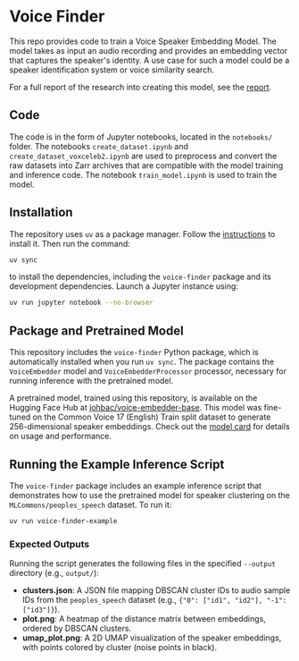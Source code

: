 # Voice Finder

This repo provides code to train a Voice Speaker Embedding Model. The model takes as input an audio recording and provides an embedding vector that captures the speaker's identity. A use case for such a model could be a speaker identification system or voice similarity search.

For a full report of the research into creating this model, see the [report](report.md).

## Code

The code is in the form of Jupyter notebooks, located in the `notebooks/` folder. The notebooks `create_dataset.ipynb` and `create_dataset_voxceleb2.ipynb` are used to preprocess and convert the raw datasets into Zarr archives that are compatible with the model training and inference code. The notebook `train_model.ipynb` is used to train the model.

## Installation

The repository uses `uv` as a package manager. Follow the [instructions](https://docs.astral.sh/uv/getting-started/installation/) to install it. Then run the command:

```bash
uv sync 
```

to install the dependencies, including the `voice-finder` package and its development dependencies. Launch a Jupyter instance using:

```bash
uv run jupyter notebook --no-browser
```

## Package and Pretrained Model

This repository includes the `voice-finder` Python package, which is automatically installed when you run `uv sync`. The package contains the `VoiceEmbedder` model and `VoiceEmbedderProcessor` processor, necessary for running inference with the pretrained model.

A pretrained model, trained using this repository, is available on the Hugging Face Hub at [johbac/voice-embedder-base](https://huggingface.co/johbac/voice-embedder-base). This model was fine-tuned on the Common Voice 17 (English) Train split dataset to generate 256-dimensional speaker embeddings. Check out the [model card](https://huggingface.co/johbac/voice-embedder-base) for details on usage and performance.

## Running the Example Inference Script

The `voice-finder` package includes an example inference script that demonstrates how to use the pretrained model for speaker clustering on the `MLCommons/peoples_speech` dataset. To run it:

```bash
uv run voice-finder-example
```

### Expected Outputs
Running the script generates the following files in the specified `--output` directory (e.g., `output/`):
- **clusters.json**: A JSON file mapping DBSCAN cluster IDs to audio sample IDs from the `peoples_speech` dataset (e.g., `{"0": ["id1", "id2"], "-1": ["id3"]}`).
- **plot.png**: A heatmap of the distance matrix between embeddings, ordered by DBSCAN clusters.
- **umap_plot.png**: A 2D UMAP visualization of the speaker embeddings, with points colored by cluster (noise points in black).

